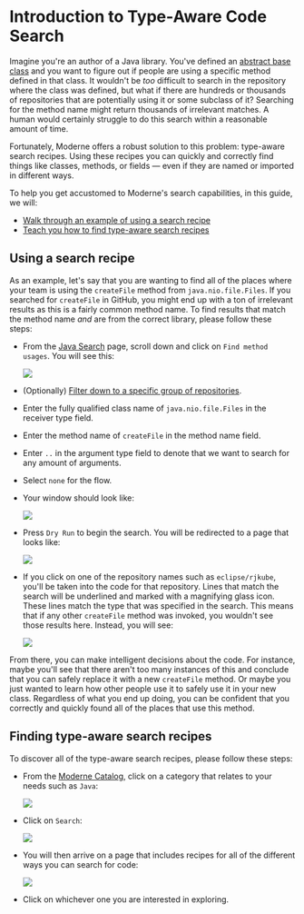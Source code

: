 # Introduction to Type-Aware Code Search

Imagine you're an author of a Java library. You've defined an [abstract base class](https://docs.oracle.com/javase/tutorial/java/IandI/abstract.html) and you want to figure out if people are using a specific method defined in that class. It wouldn't be _too_ difficult to search in the repository where the class was defined, but what if there are hundreds or thousands of repositories that are potentially using it or some subclass of it? Searching for the method name might return thousands of irrelevant matches. A human would certainly struggle to do this search within a reasonable amount of time.

Fortunately, Moderne offers a robust solution to this problem: type-aware search recipes. Using these recipes you can quickly and correctly find things like classes, methods, or fields — even if they are named or imported in different ways. 

To help you get accustomed to Moderne's search capabilities, in this guide, we will:
* [Walk through an example of using a search recipe](#using-a-search-recipe)
* [Teach you how to find type-aware search recipes](#finding-type-aware-search-recipes)

## Using a search recipe

As an example, let's say that you are wanting to find all of the places where your team is using the `createFile` method from `java.nio.file.Files`. If you searched for `createFile` in GitHub, you might end up with a ton of irrelevant results as this is a fairly common method name. To find results that match the method name _and_ are from the correct library, please follow these steps:

* From the [Java Search](https://public.moderne.io/catalog/org.openrewrite.java.search) page, scroll down and click on `Find method usages`. You will see this: 

    ![](../.gitbook/assets/find-method-usage-empty.png)

* (Optionally) [Filter down to a specific group of repositories](/references/managing-repository-groups.md#how-to-create-a-repository-group).

* Enter the fully qualified class name of `java.nio.file.Files` in the receiver type field.
* Enter the method name of `createFile` in the method name field.
* Enter `..` in the argument type field to denote that we want to search for any amount of arguments.
* Select `none` for the flow.
* Your window should look like: 

    ![](../.gitbook/assets/find-method-usage-eclipse.png)

* Press `Dry Run` to begin the search. You will be redirected to a page that looks like:

    ![](../.gitbook/assets/find-method-usage-results.png)

* If you click on one of the repository names such as `eclipse/rjkube`, you'll be taken into the code for that repository. Lines that match the search will be underlined and marked with a magnifying glass icon. These lines match the type that was specified in the search. This means that if any other `createFile` method was invoked, you wouldn't see those results here. Instead, you will see:

    ![](../.gitbook/assets/find-method-usage-result.png)

From there, you can make intelligent decisions about the code. For instance, maybe you'll see that there aren't too many instances of this and conclude that you can safely replace it with a new `createFile` method. Or maybe you just wanted to learn how other people use it to safely use it in your new class. Regardless of what you end up doing, you can be confident that you correctly and quickly found all of the places that use this method. 

## Finding type-aware search recipes

To discover all of the type-aware search recipes, please follow these steps:

* From the [Moderne Catalog](https://public.moderne.io/catalog), click on a category that relates to your needs such as `Java`:

    ![](../.gitbook/assets/moderne-catalog.png)

* Click on `Search`:

    ![](../.gitbook/assets/search-recipe-group.png)

* You will then arrive on a page that includes recipes for all of the different ways you can search for code:

    ![](../.gitbook/assets/search-recipe-examples.png)

* Click on whichever one you are interested in exploring. 

